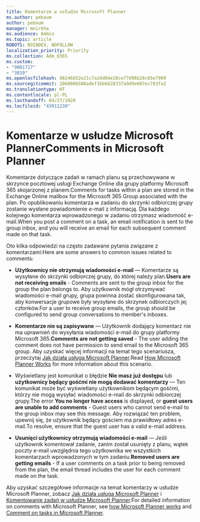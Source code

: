 ```yaml
---
title: Komentarze w usłudze Microsoft Planner
ms.author: pebaum
author: pebaum
manager: mnirkhe
ms.audience: Admin
ms.topic: article
ROBOTS: NOINDEX, NOFOLLOW
localization_priority: Priority
ms.collection: Adm_O365
ms.custom:
- "9001717"
- "3810"
ms.openlocfilehash: 98246b52e21c7a24d04e18ce77d96b28c65e7909
ms.sourcegitcommit: 286000b588adef1bbbb28337a9d9e087ec783fa2
ms.translationtype: HT
ms.contentlocale: pl-PL
ms.lasthandoff: 04/27/2020
ms.locfileid: "43911230"
---
```

# <a name="comments-in-microsoft-planner"></a><span data-ttu-id="ef44b-102">Komentarze w usłudze Microsoft Planner</span><span class="sxs-lookup"><span data-stu-id="ef44b-102">Comments in Microsoft Planner</span></span>

<span data-ttu-id="ef44b-103">Komentarze dotyczące zadań w ramach planu są przechowywane w skrzynce pocztowej usługi Exchange Online dla grupy platformy Microsoft 365 skojarzonej z planem.</span><span class="sxs-lookup"><span data-stu-id="ef44b-103">Comments for tasks within a plan are stored in the Exchange Online mailbox for the Microsoft 365 Group associated with the plan.</span></span>  <span data-ttu-id="ef44b-104">Po opublikowaniu komentarza w zadaniu do skrzynki odbiorczej grupy zostanie wysłane powiadomienie e-mail z informacją. Dla każdego kolejnego komentarza wprowadzonego w zadaniu otrzymasz wiadomość e-mail.</span><span class="sxs-lookup"><span data-stu-id="ef44b-104">When you post a comment on a task, an email notification is sent to the group inbox, and you will receive an email for each subsequent comment made on that task.</span></span>

<span data-ttu-id="ef44b-105">Oto kilka odpowiedzi na często zadawane pytania związane z komentarzami:</span><span class="sxs-lookup"><span data-stu-id="ef44b-105">Here are some answers to common issues related to comments:</span></span>

- <span data-ttu-id="ef44b-106">**Użytkownicy nie otrzymują wiadomości e-mail** — Komentarze są wysyłane do skrzynki odbiorczej grupy, do której należy plan.</span><span class="sxs-lookup"><span data-stu-id="ef44b-106">**Users are not receiving emails** - Comments are sent to the group inbox for the group the plan belongs to.</span></span> <span data-ttu-id="ef44b-107">Aby użytkownik mógł otrzymywać wiadomości e-mail grupy, grupa powinna zostać skonfigurowana tak, aby konwersacje grupowe były wysyłane do skrzynek odbiorczych jej członków.</span><span class="sxs-lookup"><span data-stu-id="ef44b-107">For a user to receive group emails, the group should be configured to send group conversations to member's inboxes.</span></span>

- <span data-ttu-id="ef44b-108">**Komentarze nie są zapisywane** — Użytkownik dodający komentarz nie ma uprawnień do wysyłania wiadomości e-mail do grupy platformy Microsoft 365.</span><span class="sxs-lookup"><span data-stu-id="ef44b-108">**Comments are not getting saved** -  The user adding the comment does not have permission to send email to the Microsoft 365 group.</span></span> <span data-ttu-id="ef44b-109">Aby uzyskać więcej informacji na temat tego scenariusza, przeczytaj [Jak działa usługa Microsoft Planner](https://techcommunity.microsoft.com/t5/planner-blog/how-microsoft-planner-works/ba-p/1214736).</span><span class="sxs-lookup"><span data-stu-id="ef44b-109">Read [How Microsoft Planner Works](https://techcommunity.microsoft.com/t5/planner-blog/how-microsoft-planner-works/ba-p/1214736) for more information about this scenario.</span></span>

- <span data-ttu-id="ef44b-110">Wyświetlany jest komunikat o błędzie **Nie masz już dostępu** lub **użytkownicy będący gośćmi nie mogą dodawać komentarzy** — Ten komunikat może być wyświetlany użytkownikom będącym gośćmi, którzy nie mogą wysyłać wiadomości e-mail do skrzynki odbiorczej grupy.</span><span class="sxs-lookup"><span data-stu-id="ef44b-110">The error **You no longer have access** is displayed, or **guest users are unable to add comments** - Guest users who cannot send e-mail to the group inbox may see this message.</span></span> <span data-ttu-id="ef44b-111">Aby rozwiązać ten problem, upewnij się, że użytkownik będący gościem ma prawidłowy adres e-mail.</span><span class="sxs-lookup"><span data-stu-id="ef44b-111">To resolve, ensure that the guest user has a valid e-mail address.</span></span>

- <span data-ttu-id="ef44b-112">**Usunięci użytkownicy otrzymują wiadomości e-mail** — Jeśli użytkownik komentował zadanie, zanim został usunięty z planu, wątek poczty e-mail uwzględnia tego użytkownika we wszystkich komentarzach wprowadzonych w tym zadaniu.</span><span class="sxs-lookup"><span data-stu-id="ef44b-112">**Removed users are getting emails** -  If a user comments on a task prior to being removed from the plan, the email thread includes the user for each comment made on the task.</span></span>

<span data-ttu-id="ef44b-113">Aby uzyskać szczegółowe informacje na temat komentarzy w usłudze Microsoft Planner, zobacz [Jak działa usługa Microsoft Planner](https://techcommunity.microsoft.com/t5/planner-blog/how-microsoft-planner-works/ba-p/1214736) i [Komentowanie zadań w usłudze Microsoft Planner](https://support.microsoft.com/office/comment-on-tasks-in-microsoft-planner-fd4aedde-7785-4cd0-96ee-122fbc9140e1).</span><span class="sxs-lookup"><span data-stu-id="ef44b-113">For detailed information on comments with Microsoft Planner, see [how Microsoft Planner works](https://techcommunity.microsoft.com/t5/planner-blog/how-microsoft-planner-works/ba-p/1214736) and [Comment on tasks in Microsoft Planner](https://support.microsoft.com/office/comment-on-tasks-in-microsoft-planner-fd4aedde-7785-4cd0-96ee-122fbc9140e1).</span></span>
